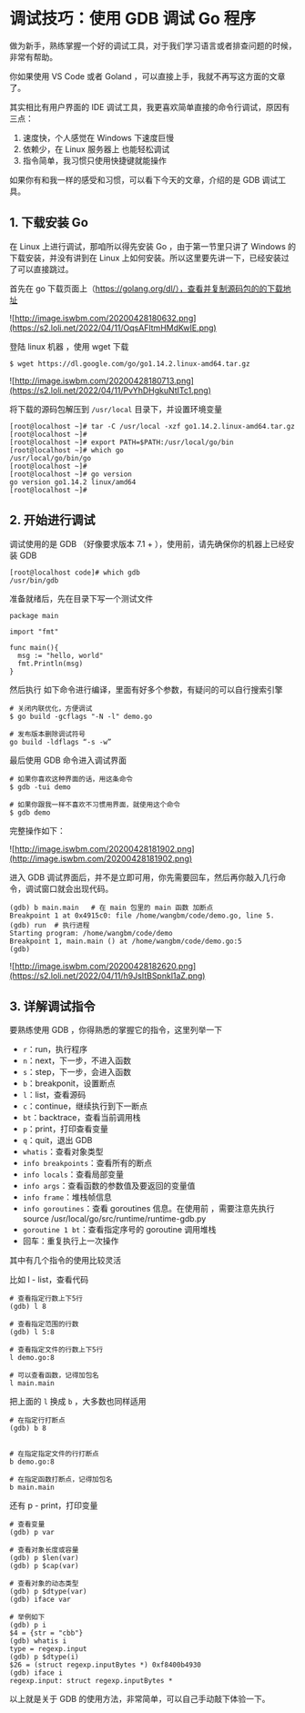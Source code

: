 # 调试技巧：使用 GDB 调试 Go 程序

做为新手，熟练掌握一个好的调试工具，对于我们学习语言或者排查问题的时候，非常有帮助。

你如果使用 VS Code 或者 Goland ，可以直接上手，我就不再写这方面的文章了。

其实相比有用户界面的 IDE 调试工具，我更喜欢简单直接的命令行调试，原因有三点：

1. 速度快，个人感觉在 Windows 下速度巨慢
2. 依赖少，在 Linux 服务器上 也能轻松调试
3. 指令简单，我习惯只使用快捷键就能操作

如果你有和我一样的感受和习惯，可以看下今天的文章，介绍的是 GDB 调试工具。

## 1. 下载安装 Go

在 Linux 上进行调试，那咱所以得先安装 Go ，由于第一节里只讲了 Windows 的下载安装，并没有讲到在 Linux 上如何安装。所以这里要先讲一下，已经安装过了可以直接跳过。

首先在 go 下载页面上（https://golang.org/dl/），查看并复制源码包的的下载地址

![http://image.iswbm.com/20200428180632.png](https://s2.loli.net/2022/04/11/OqsAFltmHMdKwIE.png)

登陆 linux 机器 ，使用 wget 下载

```
$ wget https://dl.google.com/go/go1.14.2.linux-amd64.tar.gz
```

![http://image.iswbm.com/20200428180713.png](https://s2.loli.net/2022/04/11/PvYhDHgkuNtITc1.png)

将下载的源码包解压到 `/usr/local` 目录下，并设置环境变量

```
[root@localhost ~]# tar -C /usr/local -xzf go1.14.2.linux-amd64.tar.gz
[root@localhost ~]#
[root@localhost ~]# export PATH=$PATH:/usr/local/go/bin
[root@localhost ~]# which go
/usr/local/go/bin/go
[root@localhost ~]#
[root@localhost ~]# go version
go version go1.14.2 linux/amd64
[root@localhost ~]#
```

## 2. 开始进行调试

调试使用的是 GDB （好像要求版本 7.1 + ），使用前，请先确保你的机器上已经安装 GDB

```
[root@localhost code]# which gdb
/usr/bin/gdb
```

准备就绪后，先在目录下写一个测试文件

```
package main

import "fmt"

func main(){
  msg := "hello, world"
  fmt.Println(msg)
}
```

然后执行 如下命令进行编译，里面有好多个参数，有疑问的可以自行搜索引擎

```
# 关闭内联优化，方便调试
$ go build -gcflags "-N -l" demo.go

# 发布版本删除调试符号
go build -ldflags “-s -w”
```

最后使用 GDB 命令进入调试界面

```
# 如果你喜欢这种界面的话，用这条命令
$ gdb -tui demo

# 如果你跟我一样不喜欢不习惯用界面，就使用这个命令
$ gdb demo
```

完整操作如下：

![http://image.iswbm.com/20200428181902.png](http://image.iswbm.com/20200428181902.png)

进入 GDB 调试界面后，并不是立即可用，你先需要回车，然后再你敲入几行命令，调试窗口就会出现代码。

```
(gdb) b main.main   # 在 main 包里的 main 函数 加断点
Breakpoint 1 at 0x4915c0: file /home/wangbm/code/demo.go, line 5.
(gdb) run  # 执行进程
Starting program: /home/wangbm/code/demo
Breakpoint 1, main.main () at /home/wangbm/code/demo.go:5
(gdb)
```

![http://image.iswbm.com/20200428182620.png](https://s2.loli.net/2022/04/11/h9JsItBSpnkl1aZ.png)

## 3. 详解调试指令

要熟练使用 GDB ，你得熟悉的掌握它的指令，这里列举一下

- `r`：run，执行程序
- `n`：next，下一步，不进入函数
- `s`：step，下一步，会进入函数
- `b`：breakponit，设置断点
- `l`：list，查看源码
- `c`：continue，继续执行到下一断点
- `bt`：backtrace，查看当前调用栈
- `p`：print，打印查看变量
- `q`：quit，退出 GDB
- `whatis`：查看对象类型
- `info breakpoints`：查看所有的断点
- `info locals`：查看局部变量
- `info args`：查看函数的参数值及要返回的变量值
- `info frame`：堆栈帧信息
- `info goroutines`：查看 goroutines 信息。在使用前 ，需要注意先执行 source /usr/local/go/src/runtime/runtime-gdb.py
- `goroutine 1 bt`：查看指定序号的 goroutine 调用堆栈
- 回车：重复执行上一次操作

其中有几个指令的使用比较灵活

比如 l - list，查看代码

```
# 查看指定行数上下5行
(gdb) l 8

# 查看指定范围的行数
(gdb) l 5:8

# 查看指定文件的行数上下5行
l demo.go:8

# 可以查看函数，记得加包名
l main.main
```

把上面的 `l` 换成 `b` ，大多数也同样适用

```
# 在指定行打断点
(gdb) b 8


# 在指定指定文件的行打断点
b demo.go:8

# 在指定函数打断点，记得加包名
b main.main
```

还有 p - print，打印变量

```
# 查看变量
(gdb) p var

# 查看对象长度或容量
(gdb) p $len(var)
(gdb) p $cap(var)

# 查看对象的动态类型
(gdb) p $dtype(var)
(gdb) iface var

# 举例如下
(gdb) p i
$4 = {str = "cbb"}
(gdb) whatis i
type = regexp.input
(gdb) p $dtype(i)
$26 = (struct regexp.inputBytes *) 0xf8400b4930
(gdb) iface i
regexp.input: struct regexp.inputBytes *
```

以上就是关于 GDB 的使用方法，非常简单，可以自己手动敲下体验一下。